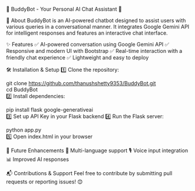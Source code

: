 🚀 BuddyBot - Your Personal AI Chat Assistant 🤖

💬 About
BuddyBot is an AI-powered chatbot designed to assist users with various queries in a conversational manner. It integrates Google Gemini API for intelligent responses and features an interactive chat interface.

✨ Features
✅ AI-powered conversation using Google Gemini API
✅ Responsive and modern UI with Bootstrap
✅ Real-time interaction with a friendly chat experience
✅ Lightweight and easy to deploy

🛠 Installation & Setup
1️⃣ Clone the repository:

git clone https://github.com/thanushshetty9353/BuddyBot.git  
cd BuddyBot  
2️⃣ Install dependencies:

pip install flask google-generativeai  
3️⃣ Set up API Key in your Flask backend
4️⃣ Run the Flask server:


python app.py  
5️⃣ Open index.html in your browser

🔮 Future Enhancements
🚀 Multi-language support
🎙 Voice input integration
📊 Improved AI responses

📬 Contributions & Support
Feel free to contribute by submitting pull requests or reporting issues! 😊

